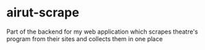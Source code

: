 # airut-scrape
Part of the backend for my web application which scrapes theatre's program from their sites and collects them in one place
